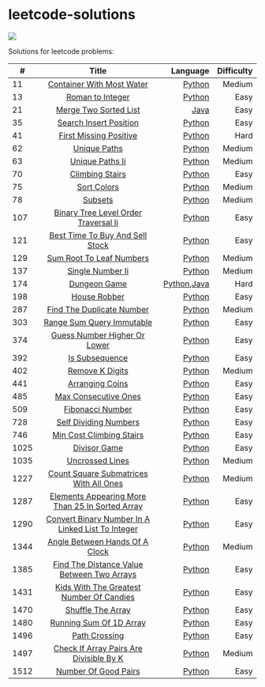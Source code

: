 # leetcode-solutions
![](https://img.shields.io/badge/Language-Python%20%2F%20Java-blue)

Solutions for leetcode problems:

|#   |Title     |Language |Difficulty|      
|--- |:--------:| -------:|-:|
|11  | [ Container With Most Water](https://leetcode.com/problems/container-with-most-water/)| [Python](python/container-with-most-water.py)| Medium|
|13  |[Roman to Integer](https://leetcode.com/problems/roman-to-integer/)|[Python](python/roman-to-integer.py)|Easy|
|21  |[Merge Two Sorted List](https://leetcode.com/problems/merge-two-sorted-lists/)|[Java](java/merge-two-sorted-lists.java)|Easy|
|35|[Search Insert Position](https://leetcode.com/problems/search-insert-position/)|[Python](python/search-insert-position.py)|Easy|
|41  |[First Missing Positive](https://leetcode.com/problems/first-missing-positive/)|[Python](python/first-missing-positive.py)| Hard 
|62|[Unique Paths](https://leetcode.com/problems/unique-paths/)|[Python](python/unique-paths.ipynb)|Medium|
|63|[Unique Paths Ii](https://leetcode.com/problems/unique-paths-ii/)|[Python](python/unique-paths-ii.py)|Medium|
|70|[Climbing Stairs](https://leetcode.com/problems/climbing-stairs/)|[Python](python/climbing-stairs.py)|Easy|
|75|[Sort Colors](https://leetcode.com/problems/sort-colors/)|[Python](python/sort-colors.py)|Medium|
|78|[Subsets](https://leetcode.com/problems/subsets/)|[Python](python/subsets.py)|Medium|
|107|[Binary Tree Level Order Traversal Ii](https://leetcode.com/problems/binary-tree-level-order-traversal-ii/)|[Python](python/binary-tree-level-order-traversal-ii.py)|Easy|
|121|[Best Time To Buy And Sell Stock](https://leetcode.com/problems/best-time-to-buy-and-sell-stock/)|[Python](python/best-time-to-buy-and-sell-stock.py)|Easy|
|129|[Sum Root To Leaf Numbers](https://leetcode.com/problems/sum-root-to-leaf-numbers/)|[Python](python/sum-root-to-leaf-numbers.py)|Medium|
|137|[Single Number Ii](https://leetcode.com/problems/single-number-ii/)|[Python](python/single-number-ii.py)|Medium|
|174|[Dungeon Game](https://leetcode.com/problems/dungeon-game/)|[Python](python/dungeon-game.py),[Java](java/dungeon-game.java)|Hard
|198|[House Robber](https://leetcode.com/problems/house-robber/)|[Python](python/house-robber.py)|Easy|
|287|[Find The Duplicate Number](https://leetcode.com/problems/find-the-duplicate-number/)|[Python](python/find-the-duplicate-number.py)|Medium|
|303|[Range Sum Query Immutable](https://leetcode.com/problems/range-sum-query-immutable/)|[Python](python/range-sum-query-immutable.py)|Easy|
|374|[Guess Number Higher Or Lower](https://leetcode.com/problems/guess-number-higher-or-lower/)|[Python](python/guess-number-higher-or-lower.py)|Easy|
|392|[Is Subsequence](https://leetcode.com/problems/is-subsequence/)|[Python](python/is-subsequence.py)|Easy|
|402 |[Remove K Digits](https://leetcode.com/problems/remove-k-digits/)|[Python](python/remove-k-digits.py)|Medium|
|441|[Arranging Coins](https://leetcode.com/problems/arranging-coins/)|[Python](python/arranging-coins.py)|Easy|
|485|[Max Consecutive Ones](https://leetcode.com/problems/max-consecutive-ones/)|[Python](python/max-consecutive-ones.py)|Easy|
|509|[Fibonacci Number](https://leetcode.com/problems/fibonacci-number/)|[Python](python/fibonacci-number.ipynb)|Easy|
|728|[Self Dividing Numbers](https://leetcode.com/problems/self-dividing-numbers/)|[Python](python/self-dividing-numbers.py)|Easy|
|746|[Min Cost Climbing Stairs](https://leetcode.com/problems/min-cost-climbing-stairs/)|[Python](python/min-cost-climbing-stairs.py)|Easy|
|1025|[Divisor Game](https://leetcode.com/problems/divisor-game/)|[Python](python/divisor-game.py)|Easy|
|1035|[Uncrossed Lines](https://leetcode.com/problems/uncrossed-lines/)|[Python](python/uncrossed-lines.py)|Medium|
|1227|[Count Square Submatrices With All Ones](https://leetcode.com/problems/count-square-submatrices-with-all-ones/)|[Python](python/count-square-submatrices-with-all-ones.py)|Medium|
|1287|[Elements Appearing More Than 25 In Sorted Array](https://leetcode.com/problems/elements-appearing-more-than-25-in-sorted-array/)|[Python](python/elements-appearing-more-than-25-in-sorted-array.py)|Easy|
|1290|[Convert Binary Number In A Linked List To Integer](https://leetcode.com/problems/convert-binary-number-in-a-linked-list-to-integer/)|[Python](python/convert-binary-number-in-a-linked-list-to-integer.py)|Easy|
|1344|[Angle Between Hands Of A Clock](https://leetcode.com/problems/angle-between-hands-of-a-clock/)|[Python](python/angle-between-hands-of-a-clock.py)|Medium|
|1385|[Find The Distance Value Between Two Arrays](https://leetcode.com/problems/find-the-distance-value-between-two-arrays/)|[Python](python/find-the-distance-value-between-two-arrays.py)|Easy|
|1431|[Kids With The Greatest Number Of Candies](https://leetcode.com/problems/kids-with-the-greatest-number-of-candies/)|[Python](python/kids-with-the-greatest-number-of-candies.py)|Easy|
|1470|[Shuffle The Array](https://leetcode.com/problems/shuffle-the-array/)|[Python](python/shuffle-the-array.py)|Easy|
|1480|[Running Sum Of 1D Array](https://leetcode.com/problems/running-sum-of-1d-array/)|[Python](python/running-sum-of-1d-array.py)|Easy|
|1496|[Path Crossing](https://leetcode.com/problems/path-crossing/)|[Python](python/path-crossing.py)|Easy|
|1497|[Check If Array Pairs Are Divisible By K](https://leetcode.com/problems/check-if-array-pairs-are-divisible-by-k/)|[Python](python/check-if-array-pairs-are-divisible-by-k.py)|Medium|
|1512|[Number Of Good Pairs](https://leetcode.com/problems/number-of-good-pairs/)|[Python](python/number-of-good-pairs.py)|Easy|

